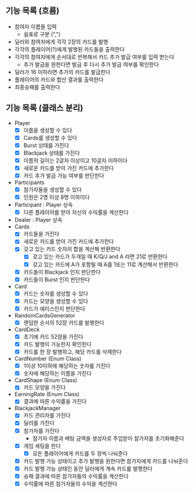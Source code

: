 ## 기능 목록 (흐름)

- 참여자 이름들 입력
    - 쉼표로 구분 (",")
- 딜러와 참여자에게 각각 2장의 카드를 발행
- 각각의 플레이어(?)에게 발행된 카드들을 출력한다
- 각각의 참여자에게 순서대로 반복해서 카드 추가 발급 여부를 입력 받는다
    - 추가 발급을 원한다면 발급 후 다시 추가 발급 여부를 확인한다
- 딜러가 16 이하라면 추가의 카드를 발급한다
- 플레이어의 카드와 합산 결과를 출력한다
- 최종승패를 출력한다

## 기능 목록 (클래스 분리)

- Player
    - [x] 이름을 생성할 수 있다
    - [x] Cards를 생성할 수 있다
    - [x] Burst 상태를 가진다
    - [x] Blackjack 상태를 가진다
    - [x] 이름의 길이는 2글자 이상이고 10글자 이하이다
    - [x] 새로운 카드를 받아 가진 카드에 추가한다
    - [x] 카드 추가 발급 가능 여부를 판단한다
- Participants
    - [x] 참가자들을 생성할 수 있다
    - [x] 인원은 2명 이상 8명 이하이다
- Participant : Player 상속
    - [x] 다른 플레이어를 받아 자신의 수익률을 계산한다
- Dealer : Player 상속
- Cards
    - [x] 카드들을 가진다
    - [x] 새로운 카드를 받아 가진 카드에 추가한다
    - [x] 갖고 있는 카드 숫자의 합을 계산해 반환한다
        - [x] 갖고 있는 카드가 두개일 때 K/Q/J and A 라면 21로 반환한다
        - [x] 갖고 있는 카드에 A가 포함될 때 A를 1또는 11로 계산해서 반환한다
    - [x] 카드들이 Blackjack 인지 판단한다
    - [x] 카드들이 Burst 인지 판단한다
- Card
    - [x] 카드는 숫자를 생성할 수 있다
    - [x] 카드는 모양을 생성할 수 있다
    - [x] 카드가 에이스인지 판단한다
- RandomCardsGenerator
    - [x] 랜덤한 순서의 52장 카드를 발행한다
- CardDeck
    - [x] 초기에 카드 52장을 가진다
    - [x] 카드 발행이 가능한지 확인한다
    - [x] 카드를 한 장 발행하고, 해당 카드를 삭제한다
- CardNumber (Enum Class)
    - [x] 1이상 10이하에 해당하는 숫자를 가진다
    - [x] 숫자에 해당하는 이름을 가진다
- CardShape (Enum Class)
    - [x] 카드 모양을 가진다
- EarningRate (Enum Class)
    - [x] 결과에 따른 수익률을 가진다
- BlackjackManager
    - [x] 카드 관리자를 가진다
    - [x] 딜러를 가진다
    - [x] 참가자를 가진다
      - 참가자 이름과 베팅 금액을 생성자로 주입받아 참가자를 초기화해준다
    - [x] 게임 세팅을 한다
        - [x] 모든 플레이어에게 카드를 두 장씩 나눠준다
    - [x] 카드 발행 가능 상태이고 추가 발행을 원한다면 참가자에게 카드를 나눠준다
    - [x] 카드 발행 가능 상태인 동안 딜러에게 계속 카드를 발행한다
    - [x] 승패 결과에 따른 참가자들의 수익률을 계산한다
    - [x] 수익률에 따른 참가자들의 수익을 계산한다